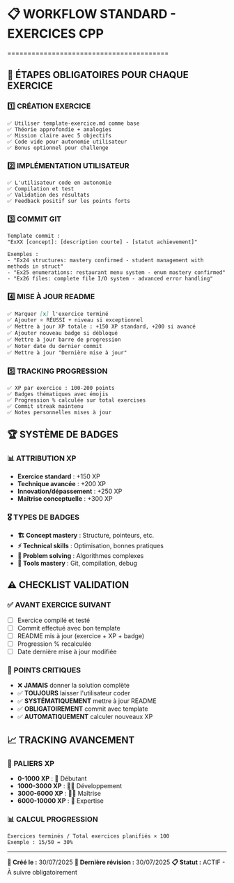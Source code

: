 # 📋 WORKFLOW STANDARD - EXERCICES CPP
========================================

## 🔄 **ÉTAPES OBLIGATOIRES POUR CHAQUE EXERCICE**

### 1️⃣ **CRÉATION EXERCICE**
```
✅ Utiliser template-exercice.md comme base
✅ Théorie approfondie + analogies
✅ Mission claire avec 5 objectifs
✅ Code vide pour autonomie utilisateur
✅ Bonus optionnel pour challenge
```

### 2️⃣ **IMPLÉMENTATION UTILISATEUR**
```
✅ L'utilisateur code en autonomie
✅ Compilation et test
✅ Validation des résultats
✅ Feedback positif sur les points forts
```

### 3️⃣ **COMMIT GIT** 
```
Template commit :
"ExXX [concept]: [description courte] - [statut achievement]"

Exemples :
- "Ex24 structures: mastery confirmed - student management with methods in struct"
- "Ex25 enumerations: restaurant menu system - enum mastery confirmed"
- "Ex26 files: complete file I/O system - advanced error handling"
```

### 4️⃣ **MISE À JOUR README**
```markdown
✅ Marquer [x] l'exercice terminé
✅ Ajouter ⭐ RÉUSSI + niveau si exceptionnel
✅ Mettre à jour XP totale : +150 XP standard, +200 si avancé
✅ Ajouter nouveau badge si débloqué
✅ Mettre à jour barre de progression
✅ Noter date du dernier commit
✅ Mettre à jour "Dernière mise à jour"
```

### 5️⃣ **TRACKING PROGRESSION**
```
✅ XP par exercice : 100-200 points
✅ Badges thématiques avec émojis
✅ Progression % calculée sur total exercises
✅ Commit streak maintenu
✅ Notes personnelles mises à jour
```

## 🏆 **SYSTÈME DE BADGES**

### 📊 **ATTRIBUTION XP**
- **Exercice standard** : +150 XP
- **Technique avancée** : +200 XP  
- **Innovation/dépassement** : +250 XP
- **Maîtrise conceptuelle** : +300 XP

### 🎖️ **TYPES DE BADGES**
- **🏗️ Concept mastery** : Structure, pointeurs, etc.
- **⚡ Technical skills** : Optimisation, bonnes pratiques
- **🎯 Problem solving** : Algorithmes complexes
- **🔧 Tools mastery** : Git, compilation, debug

## ⚠️ **CHECKLIST VALIDATION**

### ✅ **AVANT EXERCICE SUIVANT**
- [ ] Exercice compilé et testé
- [ ] Commit effectué avec bon template
- [ ] README mis à jour (exercice + XP + badge)
- [ ] Progression % recalculée
- [ ] Date dernière mise à jour modifiée

### 🚨 **POINTS CRITIQUES**
- ❌ **JAMAIS** donner la solution complète
- ✅ **TOUJOURS** laisser l'utilisateur coder
- ✅ **SYSTÉMATIQUEMENT** mettre à jour README
- ✅ **OBLIGATOIREMENT** commit avec template
- ✅ **AUTOMATIQUEMENT** calculer nouveaux XP

## 📈 **TRACKING AVANCEMENT**

### 🎯 **PALIERS XP**
- **0-1000 XP** : 🌱 Débutant
- **1000-3000 XP** : 🏋️‍♂️ Développement  
- **3000-6000 XP** : 🤸‍♂️ Maîtrise
- **6000-10000 XP** : 🥋 Expertise

### 📊 **CALCUL PROGRESSION**
```
Exercices terminés / Total exercices planifiés × 100
Exemple : 15/50 = 30%
```

---
**📅 Créé le :** 30/07/2025
**🔄 Dernière révision :** 30/07/2025
**📋 Statut :** ACTIF - À suivre obligatoirement

